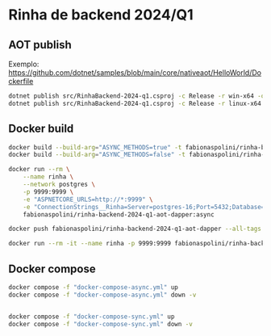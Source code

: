 # Rinha de backend 2024/Q1

## AOT publish

Exemplo: https://github.com/dotnet/samples/blob/main/core/nativeaot/HelloWorld/Dockerfile

```bash
dotnet publish src/RinhaBackend-2024-q1.csproj -c Release -r win-x64 -o out
dotnet publish src/RinhaBackend-2024-q1.csproj -c Release -r linux-x64 -o out
```

## Docker build

```bash
docker build --build-arg="ASYNC_METHODS=true" -t fabionaspolini/rinha-backend-2024-q1-aot-dapper:async .
docker build --build-arg="ASYNC_METHODS=false" -t fabionaspolini/rinha-backend-2024-q1-aot-dapper:sync .

docker run --rm \
    --name rinha \
    --network postgres \
    -p 9999:9999 \
    -e "ASPNETCORE_URLS=http://*:9999" \
    -e "ConnectionStrings__Rinha=Server=postgres-16;Port=5432;Database=rinha-de-backend-2024-q1;User Id=postgres;Password=123456;" \
    fabionaspolini/rinha-backend-2024-q1-aot-dapper:async

docker push fabionaspolini/rinha-backend-2024-q1-aot-dapper --all-tags

docker run --rm -it --name rinha -p 9999:9999 fabionaspolini/rinha-backend-2024-q1-aot-dapper:async bash
```

## Docker compose

```bash
docker compose -f "docker-compose-async.yml" up
docker compose -f "docker-compose-async.yml" down -v


docker compose -f "docker-compose-sync.yml" up
docker compose -f "docker-compose-sync.yml" down -v
```